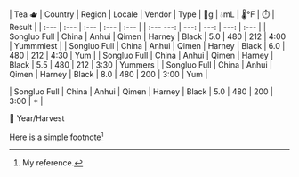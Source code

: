 | Tea 🫖 | Country | Region | Locale | Vendor | Type | 🍃g | 💧mL | 🌡°F | ⏱️ | Result | 
| :--- | :--- | :--- | :--- | :--- | | :---  ---: |  ---: |  ---: |  ---: | :--- |
| Songluo Full | China | Anhui | Qimen | Harney | Black | 5.0 | 480 | 212 | 4:00 | Yummmiest | 
| Songluo Full | China | Anhui | Qimen | Harney | Black | 6.0 | 480 | 212 | 4:30 | Yum |
| Songluo Full | China | Anhui | Qimen | Harney | Black | 5.5 | 480 | 212 | 3:30 | Yummers |
| Songluo Full | China | Anhui | Qimen | Harney | Black | 8.0 | 480 | 200 | 3:00 | Yum |

| Songluo Full | China | Anhui | Qimen | Harney | Black | 5.0 | 480 | 200 | 3:00 | * |

🌱
Year/Harvest

Here is a simple footnote[^1]  
[^1]: My reference.

